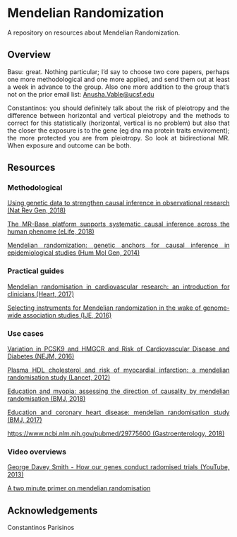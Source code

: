 # Mendelian Randomization

<div align="justify">

A repository on resources about Mendelian Randomization.

## Overview

Basu: great. Nothing particular; I’d say to choose two core papers, perhaps one more methodological and one more applied, and send them out at least a week in advance to the group. Also one more addition to the group that’s not on the prior email list: Anusha.Vable@ucsf.edu

Constantinos: you should definitely talk about the risk of pleiotropy and the difference between horizontal and vertical pleiotropy and the methods to correct for this statistically (horizontal, vertical is no problem) but also that the closer the exposure is to the gene (eg dna rna protein traits enviroment); the more protected you are from pleiotropy. So look at bidirectional MR. When exposure and outcome can be both.

## Resources

### Methodological

[Using genetic data to strengthen causal inference in observational research (Nat Rev Gen, 2018)](https://www.nature.com/articles/s41576-018-0020-3)

[The MR-Base platform supports systematic causal inference across the human phenome (eLife, 2018)](https://elifesciences.org/articles/34408)

[Mendelian randomization: genetic anchors for causal inference in epidemiological studies (Hum Mol Gen, 2014)](https://www.ncbi.nlm.nih.gov/pubmed/25064373?access_num=25064373&link_type=MED&dopt=Abstract)

### Practical guides

[Mendelian randomisation in cardiovascular research: an introduction for clinicians (Heart, 2017)](http://heart.bmj.com/content/103/18/1400.long)

[Selecting instruments for Mendelian randomization in the wake of genome-wide association studies (IJE, 2016)](https://academic.oup.com/ije/article-lookup/doi/10.1093/ije/dyw088)

### Use cases

[Variation in PCSK9 and HMGCR and Risk of Cardiovascular Disease and Diabetes (NEJM, 2016)](https://www.nejm.org/doi/10.1056/NEJMoa1604304?url_ver=Z39.88-2003&rfr_id=ori:rid:crossref.org&rfr_dat=cr_pub%3dwww.ncbi.nlm.nih.gov)

[Plasma HDL cholesterol and risk of myocardial infarction: a mendelian randomisation study (Lancet, 2012)](https://www.thelancet.com/journals/lancet/article/PIIS0140-6736(12)60312-2/abstract)

[Education and myopia: assessing the direction of causality by mendelian randomisation (BMJ, 2018)](https://www.bmj.com/content/361/bmj.k2022)

[Education and coronary heart disease: mendelian randomisation study (BMJ, 2017)](https://www.bmj.com/content/358/bmj.j3542.long)

[https://www.ncbi.nlm.nih.gov/pubmed/29775600 (Gastroenterology, 2018)](https://www.ncbi.nlm.nih.gov/pubmed/29775600)

### Video overviews

[George Davey Smith - How our genes conduct radomised trials (YouTube, 2013)](https://youtu.be/rjMwcTttKoQ)

[A two minute primer on mendelian randomisation](https://youtu.be/LoTgfGotaQ4)



## Acknowledgements

Constantinos Parisinos



</div>

